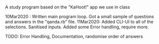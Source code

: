 A study program based on the "KaHoot!" app we use in class

10Mar2020 : Written main program loop. Got a small sample of questions and answers in the "qanda.rb" file.
11Mar2020: Added CLI-UI to all of the selections. Sanitised inputs. Added some Error handling, require more.

TODO: Error Handling, Documentation, randomise order of answers